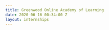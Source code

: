 ```yaml
---
title: Greenwood Online Academy of Learning
date: 2020-06-16 00:34:00 Z
layout: internships
---
```



